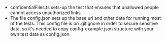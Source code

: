 * confidentialFiles.ts sets-up the test that ensures that unallowed people cannot access unauthorized links.
* The file config.json sets up the base url and other data for running most of the tests. This config file is on .gitignore in order to secure sensitive data, so it's needed to copy config-example.json structure with your own test data as config.json.
